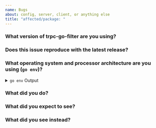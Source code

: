 ```yaml
---
name: Bugs
about: config, server, client, or anything else
title: "affected/package: "
---
```


<!--
Please answer these questions before submitting your issue. Thanks!
-->

### What version of trpc-go-filter are you using?


### Does this issue reproduce with the latest release?



### What operating system and processor architecture are you using (`go env`)?

<details><summary><code>go env</code> Output</summary><br><pre>
$ go env

</pre></details>

### What did you do?

<!--
If possible, provide a recipe for reproducing the error.
A complete runnable program is good.
A link on go.dev/play is best.
-->


### What did you expect to see?



### What did you see instead?